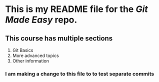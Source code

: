 # This is my README file for the ***Git Made Easy*** repo.

## This course has multiple sections

1. Git Basics
1. More advanced topics
1. Other information

### I am making a change to this file to to test separate commits